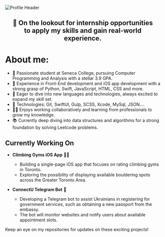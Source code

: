 ![Profile Header](https://i.ibb.co/XJXVVyH/Green-and-White-Modern-Web-Developer-Resume.png)
<h2 align="center">💼 On the lookout for internship opportunities <br/>to apply my skills and gain real-world experience.</h2>

<h1> About me: </h1>
<ul>
  <li>🚀 Passionate student at <bold>Seneca College</bold>, pursuing Computer Programming and Analysis with a stellar <bold>3.9 GPA</bold>.</li>
  <li>📱 Experience in <bold>Front-End development</bold> and <bold>iOS app development</bold> with a strong grasp of Python, Swift, JavaScript, HTML, CSS and more.</li>
  <li>🌟 Eager to dive into new languages and technologies, always excited to expand my skill set.</li>
  <li>🤖 Technologies: Git, SwiftUI, Gulp, SCSS, Xcode, MySql, JSON....</li>
  <li>👨‍💻 Enjoys working collaboratively and learning from professionals to grow my knowledge.</li>
  <li>📚 Currently deep diving into data structures and algorithms for a strong foundation by solving <bold>Leetcode</bold> problems.</li>
</ul>

<h2>Currently Working On</h2>

- **Climbing Gyms iOS App** 🧗‍♂️
  - Building a single-page iOS app that focuses on rating climbing gyms in Toronto.
  - Exploring the possibility of displaying available bouldering spots across the Greater Toronto Area.

- **ConnectU Telegram Bot** 🤖
  - Developing a Telegram bot to assist Ukrainians in registering for government services, such as obtaining a new passport from the embassy.
  - The bot will monitor websites and notify users about available appointment slots.

Keep an eye on my repositories for updates on these exciting projects!
<!--
**glauuucoma/glauuucoma** is a ✨ _special_ ✨ repository because its `README.md` (this file) appears on your GitHub profile.


Here are some ideas to get you started:

- 🔭 I’m currently working on ...
- 🤔 I’m looking for help with ...
- 💬 Ask me about ...
- 📫 How to reach me: ...
- 😄 Pronouns: ...
- ⚡ Fun fact: ...
-->
